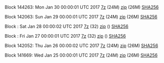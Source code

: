 Block 144263: Mon Jan 30 00:00:01 UTC 2017 [7z](https://transfer.sh/QjgQm/bootstrap.dat.20170130.7z) (24M) [zip](https://transfer.sh/LhFKC/bootstrap.dat.20170130.zip) (26M) [SHA256](https://transfer.sh/dENio/sha256.txt)

Block 142063: Sun Jan 29 00:00:01 UTC 2017 [7z](https://transfer.sh/pbbyx/bootstrap.dat.20170129.7z) (24M) [zip](https://transfer.sh/UiiO8/bootstrap.dat.20170129.zip) (26M) [SHA256](https://transfer.sh/ULmeA/sha256.txt)

Block : Sat Jan 28 00:00:02 UTC 2017 [7z](https://transfer.sh/OeniR/bootstrap.dat.20170128.7z) (32) [zip]() () [SHA256](https://transfer.sh/wAp1F/sha256.txt)

Block : Fri Jan 27 00:00:01 UTC 2017 [7z](https://transfer.sh/boVJo/bootstrap.dat.20170127.7z) (32) [zip]() () [SHA256](https://transfer.sh/tR6UN/sha256.txt)

Block 142052: Thu Jan 26 00:00:02 UTC 2017 [7z](https://transfer.sh/14IyfM/bootstrap.dat.20170126.7z) (24M) [zip](https://transfer.sh/uEo63/bootstrap.dat.20170126.zip) (26M) [SHA256](https://transfer.sh/gOx0a/sha256.txt)

Block 141669: Wed Jan 25 00:00:01 UTC 2017 [7z](https://transfer.sh/CGr24/bootstrap.dat.20170125.7z) (24M) [zip](https://transfer.sh/127bqR/bootstrap.dat.20170125.zip) (26M) [SHA256](https://transfer.sh/jIu1E/sha256.txt)
